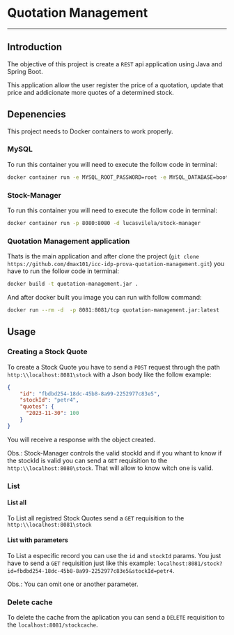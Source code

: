 # Quotation Management
---
## Introduction
The objective of this project is create a `REST` api application using Java and Spring Boot.

This application allow the user register the price of a quotation, update that price and addicionate more quotes of a determined stock.

## Depenencies
This project needs to Docker containers to work properly.

### MySQL
To run this container you will need to execute the follow code in terminal:
```bash
docker container run -e MYSQL_ROOT_PASSWORD=root -e MYSQL_DATABASE=bootdb -p 3306:3306 -p 33060:33060 -d mysql:8
```

### Stock-Manager
To run this container you will need to execute the follow code in terminal:
```bash
docker container run -p 8080:8080 -d lucasvilela/stock-manager
```

### Quotation Management application
Thats is the main application and after clone the project (`git clone https://github.com/dmax101/icc-idp-prova-quotation-management.git`) you have to run the follow code in terminal:
```bash
docker build -t quotation-management.jar .
```

And after docker built you image you can run with follow command:

```bash
docker run --rm -d  -p 8081:8081/tcp quotation-management.jar:latest
```

## Usage
### Creating a Stock Quote
To create a Stock Quote you have to send a `POST` request through the path `http:\\localhost:8081\stock` with a Json body like the follow example:
```json
{
    "id": "fbdbd254-18dc-45b8-8a99-2252977c83e5",
    "stockId": "petr4",
    "quotes": {
      "2023-11-30": 100
    }
}
```
You will receive a response with the object created.

Obs.: Stock-Manager controls the valid stockId and if you whant to know if the stockId is valid you can send a `GET` requisition to the `http:\\localhost:8080\stock`. That will allow to know witch one is valid.

### List
#### List all
To List all registred Stock Quotes send a `GET` requisition to the `http:\\localhost:8081\stock`

#### List with parameters
To List a especific record you can use the `id` and `stockId` params. You just have to send a `GET` requisition just like this example: `localhost:8081/stock?id=fbdbd254-18dc-45b8-8a99-2252977c83e5&stockId=petr4`.

Obs.: You can omit one or another parameter.

### Delete cache
To delete the cache from the aplication you can send a `DELETE` requisition to the `localhost:8081/stockcache`.